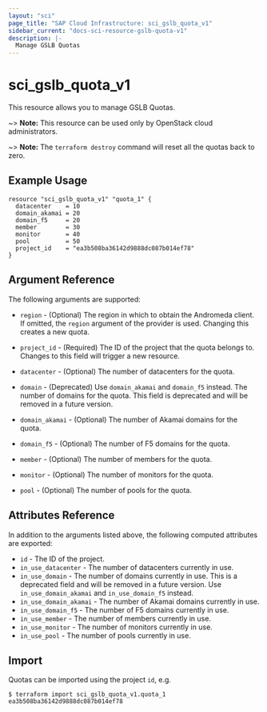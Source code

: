 ```yaml
---
layout: "sci"
page_title: "SAP Cloud Infrastructure: sci_gslb_quota_v1"
sidebar_current: "docs-sci-resource-gslb-quota-v1"
description: |-
  Manage GSLB Quotas
---
```


# sci\_gslb\_quota\_v1

This resource allows you to manage GSLB Quotas.

~> **Note:** This resource can be used only by OpenStack cloud administrators.

~> **Note:** The `terraform destroy` command will reset all the quotas back to
zero.

## Example Usage

```hcl
resource "sci_gslb_quota_v1" "quota_1" {
  datacenter    = 10
  domain_akamai = 20
  domain_f5     = 20
  member        = 30
  monitor       = 40
  pool          = 50
  project_id    = "ea3b508ba36142d9888dc087b014ef78"
}
```

## Argument Reference

The following arguments are supported:

* `region` - (Optional) The region in which to obtain the Andromeda client. If
  omitted, the `region` argument of the provider is used. Changing this creates
  a new quota.

* `project_id` - (Required) The ID of the project that the quota belongs to.
  Changes to this field will trigger a new resource.

* `datacenter` - (Optional) The number of datacenters for the quota.

* `domain` - (Deprecated) Use `domain_akamai` and `domain_f5` instead. The number of
  domains for the quota. This field is deprecated and will be removed in a future
  version.

* `domain_akamai` - (Optional) The number of Akamai domains for the quota.

* `domain_f5` - (Optional) The number of F5 domains for the quota.

* `member` - (Optional) The number of members for the quota.

* `monitor` - (Optional) The number of monitors for the quota.

* `pool` - (Optional) The number of pools for the quota.

## Attributes Reference

In addition to the arguments listed above, the following computed attributes
are exported:

* `id` - The ID of the project.
* `in_use_datacenter` - The number of datacenters currently in use.
* `in_use_domain` - The number of domains currently in use. This is a deprecated
  field and will be removed in a future version. Use `in_use_domain_akamai` and
  `in_use_domain_f5` instead.
* `in_use_domain_akamai` - The number of Akamai domains currently in use.
* `in_use_domain_f5` - The number of F5 domains currently in use.
* `in_use_member` - The number of members currently in use.
* `in_use_monitor` - The number of monitors currently in use.
* `in_use_pool` - The number of pools currently in use.

## Import

Quotas can be imported using the project `id`, e.g.

```hcl
$ terraform import sci_gslb_quota_v1.quota_1 ea3b508ba36142d9888dc087b014ef78
```
